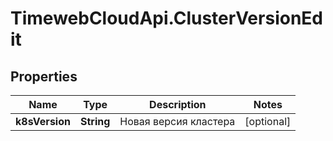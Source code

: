 # TimewebCloudApi.ClusterVersionEdit

## Properties

Name | Type | Description | Notes
------------ | ------------- | ------------- | -------------
**k8sVersion** | **String** | Новая версия кластера | [optional] 


